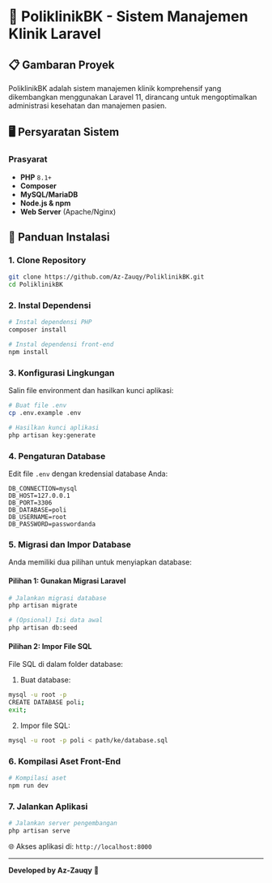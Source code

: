 # 🏥 PoliklinikBK - Sistem Manajemen Klinik Laravel

## 📋 Gambaran Proyek
PoliklinikBK adalah sistem manajemen klinik komprehensif yang dikembangkan menggunakan Laravel 11, dirancang untuk mengoptimalkan administrasi kesehatan dan manajemen pasien.

## 🖥️ Persyaratan Sistem

### Prasyarat
- **PHP** `8.1+`
- **Composer** 
- **MySQL/MariaDB**
- **Node.js & npm**
- **Web Server** (Apache/Nginx)

## 🚀 Panduan Instalasi

### 1. Clone Repository
```bash
git clone https://github.com/Az-Zauqy/PoliklinikBK.git
cd PoliklinikBK
```

### 2. Instal Dependensi
```bash
# Instal dependensi PHP
composer install

# Instal dependensi front-end
npm install
```

### 3. Konfigurasi Lingkungan
Salin file environment dan hasilkan kunci aplikasi:
```bash
# Buat file .env
cp .env.example .env

# Hasilkan kunci aplikasi
php artisan key:generate
```

### 4. Pengaturan Database
Edit file `.env` dengan kredensial database Anda:
```env
DB_CONNECTION=mysql
DB_HOST=127.0.0.1
DB_PORT=3306
DB_DATABASE=poli
DB_USERNAME=root
DB_PASSWORD=passwordanda
```

### 5. Migrasi dan Impor Database
Anda memiliki dua pilihan untuk menyiapkan database:

#### Pilihan 1: Gunakan Migrasi Laravel
```bash
# Jalankan migrasi database
php artisan migrate

# (Opsional) Isi data awal
php artisan db:seed
```

#### Pilihan 2: Impor File SQL
File SQL di dalam folder database:
1. Buat database:
```bash
mysql -u root -p
CREATE DATABASE poli;
exit;
```

2. Impor file SQL:
```bash
mysql -u root -p poli < path/ke/database.sql
```

### 6. Kompilasi Aset Front-End
```bash
# Kompilasi aset
npm run dev
```

### 7. Jalankan Aplikasi
```bash
# Jalankan server pengembangan
php artisan serve
```

🌐 Akses aplikasi di: `http://localhost:8000`

---

**Developed by Az-Zauqy** 🚀
